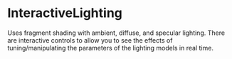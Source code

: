 # InteractiveLighting
Uses fragment shading with ambient, diffuse, and specular lighting. 
There are interactive controls to allow you to see the effects of tuning/manipulating 
the parameters of the lighting models in real time.  
